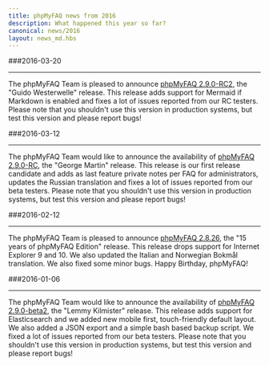 ```yaml
---
title: phpMyFAQ news from 2016
description: What happened this year so far?
canonical: news/2016
layout: news_md.hbs
---
```


###2016-03-20
* * *
The phpMyFAQ Team is pleased to announce [phpMyFAQ 2.9.0-RC2](/download), the "Guido Westerwelle" release. This
release adds support for Mermaid if Markdown is enabled and fixes a lot of issues reported from our RC testers. Please
note that you shouldn't use this version in production systems, but test this version and please report bugs!

###2016-03-12
* * *
The phpMyFAQ Team would like to announce the availability of [phpMyFAQ 2.9.0-RC](/download), the "George Martin"
release. This release is our first release candidate and adds as last feature private notes per FAQ for administrators,
updates the Russian translation and fixes a lot of issues reported from our beta testers. Please note that you shouldn't
use this version in production systems, but test this version and please report bugs!

###2016-02-12
* * *
The phpMyFAQ Team is pleased to announce [phpMyFAQ 2.8.26](/download), the "15 years of phpMyFAQ Edition" release. This
release drops support for Internet Explorer 9 and 10. We also updated the Italian and Norwegian Bokmål translation. We
also fixed some minor bugs. Happy Birthday, phpMyFAQ!

###2016-01-06
* * *
The phpMyFAQ Team would like to announce the availability of [phpMyFAQ 2.9.0-beta2](/download), the "Lemmy Kilmister"
release. This release adds support for Elasticsearch and we added new mobile first, touch-friendly default layout. We
also added a JSON export and a simple bash based backup script. We fixed a lot of issues reported from our beta testers.
Please note that you shouldn't use this version in production systems, but test this version and please report bugs!
